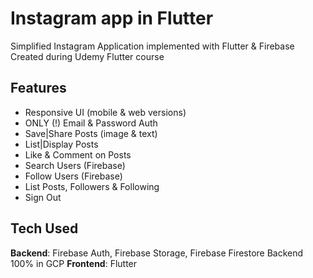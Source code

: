 # Instagram app in Flutter

Simplified Instagram Application implemented with Flutter & Firebase
Created during Udemy Flutter course

## Features
- Responsive UI (mobile & web versions)
- ONLY (!) Email & Password Auth
- Save|Share Posts (image & text)
- List|Display Posts
- Like & Comment on Posts
- Search Users (Firebase)
- Follow Users (Firebase)
- List Posts, Followers & Following
- Sign Out

## Tech Used
**Backend**: Firebase Auth, Firebase Storage, Firebase Firestore
Backend 100% in GCP
**Frontend**: Flutter